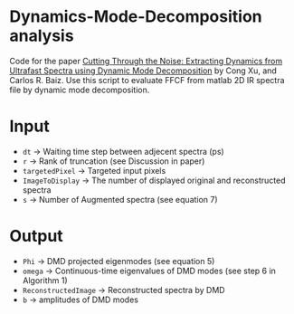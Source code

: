 # Dynamics-Mode-Decomposition analysis

Code for the paper [Cutting Through the Noise: Extracting Dynamics from Ultrafast Spectra using Dynamic Mode Decomposition](https://universal.pdf) by Cong Xu, and Carlos R. Baiz.
Use this script to evaluate FFCF from matlab 2D IR spectra file by dynamic mode decomposition.

# Input
* `dt` -> Waiting time step between adjecent spectra (ps)
* `r` -> Rank of truncation (see Discussion in paper)
* `targetedPixel` -> Targeted input pixels
* `ImageToDisplay` -> The number of displayed original and reconstructed spectra
* `s` -> Number of Augmented spectra (see equation 7)

# Output
* `Phi`   -> DMD projected eigenmodes (see equation 5)
* `omega` -> Continuous-time eigenvalues of DMD modes (see step 6 in Algorithm 1)
* `ReconstructedImage` -> Reconstructed spectra by DMD
* `b` -> amplitudes of DMD modes

